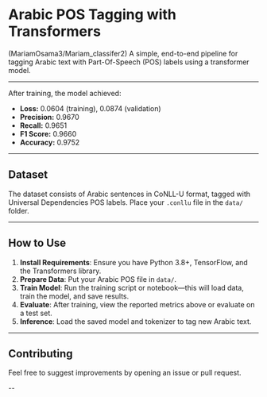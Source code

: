 # Arabic POS Tagging with Transformers

(MariamOsama3/Mariam_classifer2)
A simple, end-to-end pipeline for tagging Arabic text with Part-Of-Speech (POS) labels using a transformer model.

---

After training, the model achieved:

* **Loss:** 0.0604 (training), 0.0874 (validation)
* **Precision:** 0.9670
* **Recall:** 0.9651
* **F1 Score:** 0.9660
* **Accuracy:** 0.9752

---

## Dataset

The dataset consists of Arabic sentences in CoNLL-U format, tagged with Universal Dependencies POS labels. Place your `.conllu` file in the `data/` folder.

---

## How to Use

1. **Install Requirements**: Ensure you have Python 3.8+, TensorFlow, and the Transformers library.
2. **Prepare Data**: Put your Arabic POS file in `data/`.
3. **Train Model**: Run the training script or notebook—this will load data, train the model, and save results.
4. **Evaluate**: After training, view the reported metrics above or evaluate on a test set.
5. **Inference**: Load the saved model and tokenizer to tag new Arabic text.

---

## Contributing

Feel free to suggest improvements by opening an issue or pull request.

--
